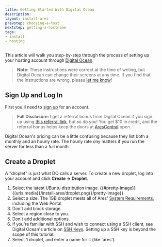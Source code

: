 ```yaml
---
title: Getting Started With Digital Ocean
description:
layout: install-ares
prevstep: choosing-a-host
nextstep: getting-a-hostname
tags: 
- install
- hosting
---
```


This article will walk you step-by-step through the process of setting up your hosting account through [Digital Ocean](http://www.digitalocean.com/?refcode=5c07173bc1f2).

> **Note:** These instructions were correct at the time of writing, but Digital Ocean can change their screens at any time.  If you find that the instructions are wrong, please [let me know](/feedback)!

## Sign Up and Log In

First you'll need to [sign up](http://www.digitalocean.com/?refcode=5c07173bc1f2) for an account.

> **Full Disclosure:** I get a referral bonus from Digital Ocean if you sign up using [this referral link](http://www.digitalocean.com/?refcode=5c07173bc1f2), but so do you!  You get $10 in credit, and the referral bonus helps keep the doors at [AresCentral](/arescentral) open.

Digital Ocean's pricing can be a little confusing because they list both a monthly and an hourly rate.  The hourly rate ony matters if you run the server for less than a full month.

## Create a Droplet

A "droplet" is just what DO calls a server.   To create a new droplet, log into your account and click **Create -> Droplet**.  

1. Select the latest UBuntu distribution image.
{{#pretty-image}}{{urls.media}}/install-ares/droplet.png{{/pretty-image}}
2. Select a size.  The 1GB droplet meets all of Ares' [System Requirements](/tutorials/install/system-requirements), including the Web Portal.
3. Don't add block storage.
4. Select a region close to you.
5. Don't add additional options.
6. If you're familiar with SSH and wish to connect using a SSH client, see Digital Ocean's article on [SSH Keys](https://www.digitalocean.com/community/tutorials/how-to-use-ssh-keys-with-putty-on-digitalocean-droplets-windows-users).  Setting up a SSH key is beyond the scope of this tutorial.
7. Select 1 droplet, and enter a name for it (like 'ares').
